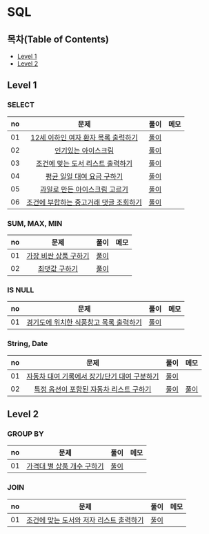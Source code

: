 # SQL

## 목차(Table of Contents)

- [Level 1](#level-1)
- [Level 2](#level-2)

## Level 1

### SELECT
| no | 문제 | 풀이 | 메모 |
|:--:|:--:|:--:|:--:|
| 01 | [12세 이하인 여자 환자 목록 출력하기](https://school.programmers.co.kr/learn/courses/30/lessons/132201?language=mysql) | [풀이](./Level%201/12세%20이하인%20여자%20환자%20목록%20출력하기/solution.sql) |  |
| 02 | [인기있는 아이스크림](https://school.programmers.co.kr/learn/courses/30/lessons/133024?language=mysql) | [풀이](./Level%201/인기있는%20아이스크림/solution.sql) |  |
| 03 | [조건에 맞는 도서 리스트 출력하기](https://school.programmers.co.kr/learn/courses/30/lessons/144853?language=mysql) | [풀이](./Level%201/조건에%20맞는%20도서%20리스트%20출력하기/solution.sql) |  |
| 04 | [평균 일일 대여 요금 구하기](https://school.programmers.co.kr/learn/courses/30/lessons/151136?language=mysql) | [풀이](./Level%201/평균%20일일%20대여%20요금%20구하기/solution.sql) |  |
| 05 | [과일로 만든 아이스크림 고르기](https://school.programmers.co.kr/learn/courses/30/lessons/133025?language=mysql) | [풀이](./Level%201/과일로%20만든%20아이스크림%20고르기/solution.sql) |  |
| 06 | [조건에 부합하는 중고거래 댓글 조회하기](https://school.programmers.co.kr/learn/courses/30/lessons/164673?language=mysql) | [풀이](./Level%201/조건에%20부합하는%20중고거래%20댓글%20조회하기/solution.sql) |  |

### SUM, MAX, MIN
| no | 문제 | 풀이 | 메모 |
|:--:|:--:|:--:|:--:|
| 01 | [가장 비싼 상품 구하기](https://school.programmers.co.kr/learn/courses/30/lessons/131697?language=mysql) | [풀이](./Level%201/가장%20비싼%20상품%20구하기/solution.sql) |  |
| 02 | [최댓값 구하기](https://school.programmers.co.kr/learn/courses/30/lessons/59415?language=mysql) | [풀이](./Level%201/최댓값%20구하기/solution.sql) |  |

### IS NULL
| no | 문제 | 풀이 | 메모 |
|:--:|:--:|:--:|:--:|
| 01 | [경기도에 위치한 식품창고 목록 출력하기](https://school.programmers.co.kr/learn/courses/30/lessons/131114?language=mysql) | [풀이](./Level%201/경기도에%20위치한%20식품창고%20목록%20출력하기/solution.sql) |  |

### String, Date
| no | 문제 | 풀이 | 메모 |
|:--:|:--:|:--:|:--:|
| 01 | [자동차 대여 기록에서 장기/단기 대여 구분하기](https://school.programmers.co.kr/learn/courses/30/lessons/151138?language=mysql) | [풀이](./Level%201/자동차%20대여%20기록에서%20장기%20단기%20대여%20구분하기/solution.sql) |  |
| 02 | [특정 옵션이 포함된 자동차 리스트 구하기](https://school.programmers.co.kr/learn/courses/30/lessons/157343?language=mysql) | [풀이](./Level%201/특정%20옵션이%20포함된%20자동차%20리스트%20구하기/solution.sql) | [풀이](./Level%201/특정%20옵션이%20포함된%20자동차%20리스트%20구하기/memo.md) |

## Level 2

### GROUP BY
| no | 문제 | 풀이 | 메모 |
|:--:|:--:|:--:|:--:|
| 01 | [가격대 별 상품 개수 구하기](https://school.programmers.co.kr/learn/courses/30/lessons/131530?language=mysql) | [풀이](./Level%202/가격대%20별%20상품%20개수%20구하기/solution.sql) |  |

### JOIN
| no | 문제 | 풀이 | 메모 |
|:--:|:--:|:--:|:--:|
| 01 | [조건에 맞는 도서와 저자 리스트 출력하기](https://school.programmers.co.kr/learn/courses/30/lessons/144854?language=mysql) | [풀이](./Level%202/조건에%20맞는%20도서와%20저자%20리스트%20출력하기/solution.sql) |  |
